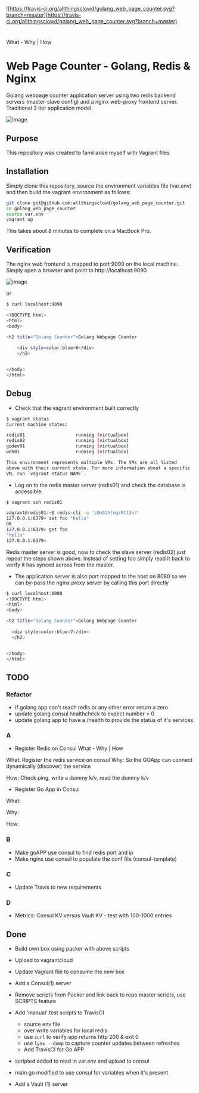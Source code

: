 ![https://travis-ci.org/allthingsclowd/golang_web_page_counter.svg?branch=master](https://travis-ci.org/allthingsclowd/golang_web_page_counter.svg?branch=master)

# 
What - Why | How

# Web Page Counter - Golang, Redis & Nginx
Golang webpage counter application server using two redis backend servers (master-slave config) and a nginx web-proxy frontend server. Traditional 3 tier application model.

![image](https://user-images.githubusercontent.com/9472095/40512492-eadca63a-5f9a-11e8-89cc-392ad30c9cf7.png)

## Purpose
This repository was created to familiarise myself with Vagrant files

## Installation
Simply clone this repository, source the environment variables file (var.env) and then build the vagrant environment as follows:

``` bash
git clone git@github.com:allthingsclowd/golang_web_page_counter.git
cd golang_web_page_counter
source var.env
vagrant up
```

This takes about 8 minutes to complete on a MacBook Pro.

## Verification
The nginx web frontend is mapped to port 9090 on the local machine. Simply open a browser and point to http://localhost:9090  

![image](https://user-images.githubusercontent.com/9472095/40511389-6ec338d2-5f97-11e8-8796-a68d6d2268fd.png)

or

``` bash
$ curl localhost:9090

<!DOCTYPE html>
<html>
<body>

<h2 title="Golang Counter">Golang Webpage Counter
   
    <div style=color:blue>6</div>
    </h2>


</body>
</html>
```

## Debug
 - Check that the vagrant environment built correctly
 ``` bash
$ vagrant status
Current machine states:

redis01                   running (virtualbox)
redis02                   running (virtualbox)
godev01                   running (virtualbox)
web01                     running (virtualbox)

This environment represents multiple VMs. The VMs are all listed
above with their current state. For more information about a specific
VM, run `vagrant status NAME`.
 ```

 - Log on to the redis master server (redis01) and check the database is accessible.
 ``` bash
$ vagrant ssh redis01

vagrant@redis01:~$ redis-cli -a 's0m3th!ngr0tt3n?'
127.0.0.1:6379> set foo "hello"
OK
127.0.0.1:6379> get foo
"hello"
127.0.0.1:6379>
 ```
 Redis master server is good, now to check the slave server (redis02) just repeat the steps shown above. Instead of setting foo simply read it back to verify it has synced across from the master.

  - The application server is also port mapped to the host on 8080 so we can by-pass the nginx proxy server by calling this port directly
  ``` bash
$ curl localhost:8080
<!DOCTYPE html>
<html>
<body>

<h2 title="Golang Counter">Golang Webpage Counter
   
    <div style=color:blue>7</div>
    </h2>


</body>
</html>
```

## TODO

### Refactor
- if golang app can't reach redis or any other error return a zero
- update golang consul healthcheck to expect number > 0
- update golang app to have a /health to provide the status of it's services


### A
- Register Redis on Consul
What - Why | How

What: Register the redis service on consul
Why: So the GOApp can connect dynamically (discover) the service

How: Check ping, write a dummy k/v, read the dummy k/v

- Register Go App in Consul

What:

Why:

How:

### B
- Make goAPP use consul to find redis port and ip
- Make nginx use consul to populate the conf file (consul-template)

### C
- Update Travis to new requirements

### D
- Metrics: Consul KV versus Vault KV - test with 100-1000 entries

## Done
- Build own box using packer with above scripts
- Upload to vagrantcloud
- Update Vagrant file to consume the new box
- Add a Consul(1) server 
- Remove scripts from Packer and link back to repo master scripts, use SCRIPTS feature

- Add 'manual' test scripts to TravisCI
   - source env file
   - over write variables for local redis 
   - use `curl` to verify app returns http 200 & exit 0
   - use `lynx --dump` to capture counter updates between refreshes
   - Add TravisCI for Go APP
   
- scripted added to read in var.env and upload to consul
- main.go modified to use consul for variables when it's present
- Add a Vault (1) server
